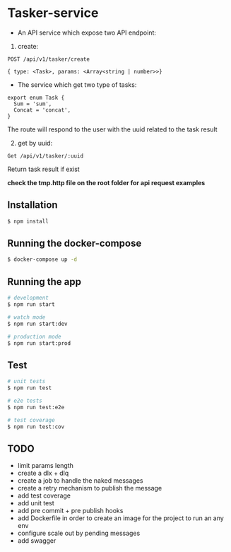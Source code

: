 # Tasker-service

* An API service which expose two API endpoint:
1. create:
```
POST /api/v1/tasker/create

{ type: <Task>, params: <Array<string | number>>}
```

* The service which get two type of tasks:

```node
export enum Task {
  Sum = 'sum',
  Concat = 'concat',
}
```
The route will respond to the user with the uuid related to the task result

2. get by uuid:
```
Get /api/v1/tasker/:uuid
```

Return task result if exist

**check the tmp.http file on the root folder for api request examples**

## Installation

```bash
$ npm install
```

## Running the docker-compose

```bash
$ docker-compose up -d
```

## Running the app

```bash
# development
$ npm run start

# watch mode
$ npm run start:dev

# production mode
$ npm run start:prod
```

## Test

```bash
# unit tests
$ npm run test

# e2e tests
$ npm run test:e2e

# test coverage
$ npm run test:cov
```

## TODO
* limit params length
* create a dlx + dlq 
* create a job to handle the naked messages
* create a retry mechanism to publish the message
* add test coverage 
* add unit test 
* add pre commit + pre publish hooks 
* add Dockerfile in order to create an image for the project to run an any env
* configure scale out by pending messages
* add swagger

